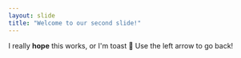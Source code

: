 ```yaml
---
layout: slide
title: "Welcome to our second slide!"
---
```

I really **hope** this works, or I'm toast 🤣
Use the left arrow to go back!
